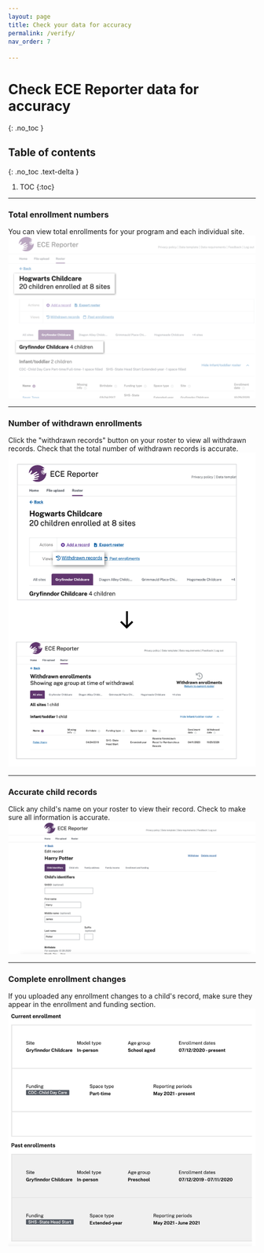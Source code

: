 ```yaml
---
layout: page
title: Check your data for accuracy
permalink: /verify/
nav_order: 7

---
```




# Check ECE Reporter data for accuracy
{: .no_toc }

## Table of contents
{: .no_toc .text-delta }

1. TOC
{:toc}


--- 

### Total enrollment numbers
You can view total enrollments for your program and each individual site.
![Total enrollment](../assets/images/total-enrollment.png "total enrollments")


--- 



### Number of withdrawn enrollments
Click the "withdrawn records" button on your roster to view all withdrawn records. Check that the total number of withdrawn records is accurate.
![Withdrawn records button](../assets/images/roster-withdrawnbtn.png "Withdrawn records button")


--- 


### Accurate child records
Click any child's name on your roster to view their record. Check to make sure all information is accurate.
![Child record](../assets/images/childrecord.png "Child record")



--- 


### Complete enrollment changes
If you uploaded any enrollment changes to a child's record, make sure they appear in the enrollment and funding section.
![past enrollment](../assets/images/past-enrollment.png "past enrollmnet")





